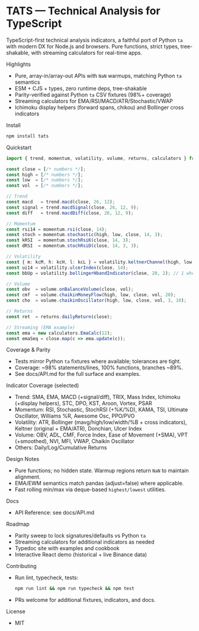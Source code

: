 # TATS — Technical Analysis for TypeScript

TypeScript-first technical analysis indicators, a faithful port of Python `ta` with modern DX for Node.js and browsers. Pure functions, strict types, tree-shakable, with streaming calculators for real-time apps.

Highlights
- Pure, array-in/array-out APIs with `NaN` warmups, matching Python `ta` semantics
- ESM + CJS + types, zero runtime deps, tree-shakable
- Parity-verified against Python `ta` CSV fixtures (98%+ coverage)
- Streaming calculators for EMA/RSI/MACD/ATR/Stochastic/VWAP
- Ichimoku display helpers (forward spans, chikou) and Bollinger cross indicators

Install
```bash
npm install tats
```

Quickstart
```ts
import { trend, momentum, volatility, volume, returns, calculators } from 'tats';

const close = [/* numbers */];
const high = [/* numbers */];
const low  = [/* numbers */];
const vol  = [/* numbers */];

// Trend
const macd   = trend.macd(close, 26, 12);
const signal = trend.macdSignal(close, 26, 12, 9);
const diff   = trend.macdDiff(close, 26, 12, 9);

// Momentum
const rsi14 = momentum.rsi(close, 14);
const stoch = momentum.stochastic(high, low, close, 14, 3);
const kRSI  = momentum.stochRsiK(close, 14, 3);
const dRSI  = momentum.stochRsiD(close, 14, 3, 3);

// Volatility
const { m: kcM, h: kcH, l: kcL } = volatility.keltnerChannel(high, low, close, 20, 10);
const ui14 = volatility.ulcerIndex(close, 14);
const bbUp = volatility.bollingerHbandIndicator(close, 20, 2); // 1 when > upper band

// Volume
const obv  = volume.onBalanceVolume(close, vol);
const cmf  = volume.chaikinMoneyFlow(high, low, close, vol, 20);
const cho  = volume.chaikinOscillator(high, low, close, vol, 3, 10);

// Returns
const ret  = returns.dailyReturn(close);

// Streaming (EMA example)
const ema = new calculators.EmaCalc(12);
const emaSeq = close.map(c => ema.update(c));
```

Coverage & Parity
- Tests mirror Python `ta` fixtures where available; tolerances are tight.
- Coverage: ~98% statements/lines, 100% functions, branches ~89%.
- See docs/API.md for the full surface and examples.

Indicator Coverage (selected)
- Trend: SMA, EMA, MACD (+signal/diff), TRIX, Mass Index, Ichimoku (+display helpers), STC, DPO, KST, Aroon, Vortex, PSAR
- Momentum: RSI, Stochastic, StochRSI (+%K/%D), KAMA, TSI, Ultimate Oscillator, Williams %R, Awesome Osc, PPO/PVO
- Volatility: ATR, Bollinger (mavg/high/low/width/%B + cross indicators), Keltner (original + EMA/ATR), Donchian, Ulcer Index
- Volume: OBV, ADL, CMF, Force Index, Ease of Movement (+SMA), VPT (+smoothed), NVI, MFI, VWAP, Chaikin Oscillator
- Others: Daily/Log/Cumulative Returns

Design Notes
- Pure functions; no hidden state. Warmup regions return `NaN` to maintain alignment.
- EMA/EWM semantics match pandas (adjust=false) where applicable.
- Fast rolling min/max via deque-based `highest/lowest` utilities.

Docs
- API Reference: see docs/API.md

Roadmap
- Parity sweep to lock signatures/defaults vs Python `ta`
- Streaming calculators for additional indicators as needed
- Typedoc site with examples and cookbook
- Interactive React demo (historical + live Binance data)

Contributing
- Run lint, typecheck, tests:
  ```bash
  npm run lint && npm run typecheck && npm test
  ```
- PRs welcome for additional fixtures, indicators, and docs.

License
- MIT
